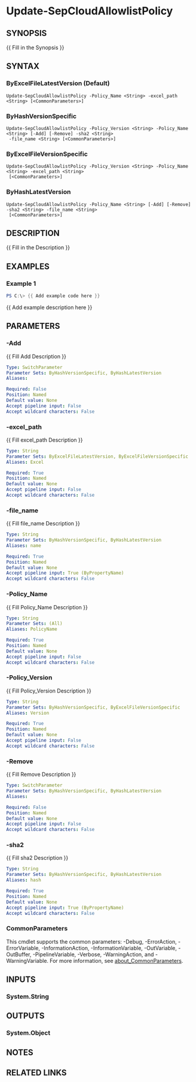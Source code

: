 ﻿---
external help file: PSSymantecCloud-help.xml
Module Name: PSSymantecCloud
online version:
schema: 2.0.0
---

# Update-SepCloudAllowlistPolicy

## SYNOPSIS
{{ Fill in the Synopsis }}

## SYNTAX

### ByExcelFileLatestVersion (Default)
```
Update-SepCloudAllowlistPolicy -Policy_Name <String> -excel_path <String> [<CommonParameters>]
```

### ByHashVersionSpecific
```
Update-SepCloudAllowlistPolicy -Policy_Version <String> -Policy_Name <String> [-Add] [-Remove] -sha2 <String>
 -file_name <String> [<CommonParameters>]
```

### ByExcelFileVersionSpecific
```
Update-SepCloudAllowlistPolicy -Policy_Version <String> -Policy_Name <String> -excel_path <String>
 [<CommonParameters>]
```

### ByHashLatestVersion
```
Update-SepCloudAllowlistPolicy -Policy_Name <String> [-Add] [-Remove] -sha2 <String> -file_name <String>
 [<CommonParameters>]
```

## DESCRIPTION
{{ Fill in the Description }}

## EXAMPLES

### Example 1
```powershell
PS C:\> {{ Add example code here }}
```

{{ Add example description here }}

## PARAMETERS

### -Add
{{ Fill Add Description }}

```yaml
Type: SwitchParameter
Parameter Sets: ByHashVersionSpecific, ByHashLatestVersion
Aliases:

Required: False
Position: Named
Default value: None
Accept pipeline input: False
Accept wildcard characters: False
```

### -excel_path
{{ Fill excel_path Description }}

```yaml
Type: String
Parameter Sets: ByExcelFileLatestVersion, ByExcelFileVersionSpecific
Aliases: Excel

Required: True
Position: Named
Default value: None
Accept pipeline input: False
Accept wildcard characters: False
```

### -file_name
{{ Fill file_name Description }}

```yaml
Type: String
Parameter Sets: ByHashVersionSpecific, ByHashLatestVersion
Aliases: name

Required: True
Position: Named
Default value: None
Accept pipeline input: True (ByPropertyName)
Accept wildcard characters: False
```

### -Policy_Name
{{ Fill Policy_Name Description }}

```yaml
Type: String
Parameter Sets: (All)
Aliases: PolicyName

Required: True
Position: Named
Default value: None
Accept pipeline input: False
Accept wildcard characters: False
```

### -Policy_Version
{{ Fill Policy_Version Description }}

```yaml
Type: String
Parameter Sets: ByHashVersionSpecific, ByExcelFileVersionSpecific
Aliases: Version

Required: True
Position: Named
Default value: None
Accept pipeline input: False
Accept wildcard characters: False
```

### -Remove
{{ Fill Remove Description }}

```yaml
Type: SwitchParameter
Parameter Sets: ByHashVersionSpecific, ByHashLatestVersion
Aliases:

Required: False
Position: Named
Default value: None
Accept pipeline input: False
Accept wildcard characters: False
```

### -sha2
{{ Fill sha2 Description }}

```yaml
Type: String
Parameter Sets: ByHashVersionSpecific, ByHashLatestVersion
Aliases: hash

Required: True
Position: Named
Default value: None
Accept pipeline input: True (ByPropertyName)
Accept wildcard characters: False
```

### CommonParameters
This cmdlet supports the common parameters: -Debug, -ErrorAction, -ErrorVariable, -InformationAction, -InformationVariable, -OutVariable, -OutBuffer, -PipelineVariable, -Verbose, -WarningAction, and -WarningVariable. For more information, see [about_CommonParameters](http://go.microsoft.com/fwlink/?LinkID=113216).

## INPUTS

### System.String

## OUTPUTS

### System.Object
## NOTES

## RELATED LINKS
